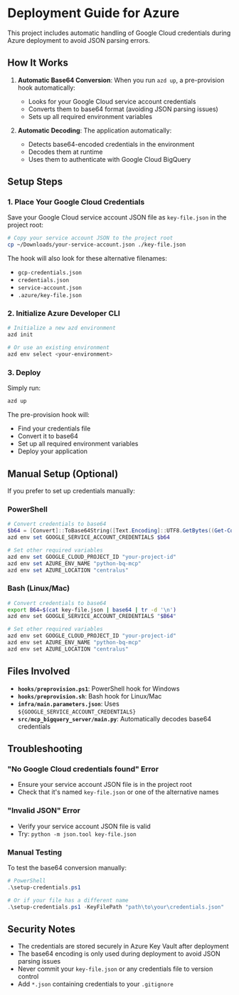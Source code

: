 # Deployment Guide for Azure

This project includes automatic handling of Google Cloud credentials during Azure deployment to avoid JSON parsing errors.

## How It Works

1. **Automatic Base64 Conversion**: When you run `azd up`, a pre-provision hook automatically:
   - Looks for your Google Cloud service account credentials
   - Converts them to base64 format (avoiding JSON parsing issues)
   - Sets up all required environment variables

2. **Automatic Decoding**: The application automatically:
   - Detects base64-encoded credentials in the environment
   - Decodes them at runtime
   - Uses them to authenticate with Google Cloud BigQuery

## Setup Steps

### 1. Place Your Google Cloud Credentials

Save your Google Cloud service account JSON file as `key-file.json` in the project root:

```bash
# Copy your service account JSON to the project root
cp ~/Downloads/your-service-account.json ./key-file.json
```

The hook will also look for these alternative filenames:
- `gcp-credentials.json`
- `credentials.json`
- `service-account.json`
- `.azure/key-file.json`

### 2. Initialize Azure Developer CLI

```bash
# Initialize a new azd environment
azd init

# Or use an existing environment
azd env select <your-environment>
```

### 3. Deploy

Simply run:

```bash
azd up
```

The pre-provision hook will:
- Find your credentials file
- Convert it to base64
- Set up all required environment variables
- Deploy your application

## Manual Setup (Optional)

If you prefer to set up credentials manually:

### PowerShell
```powershell
# Convert credentials to base64
$b64 = [Convert]::ToBase64String([Text.Encoding]::UTF8.GetBytes((Get-Content -Raw .\key-file.json)))
azd env set GOOGLE_SERVICE_ACCOUNT_CREDENTIALS $b64

# Set other required variables
azd env set GOOGLE_CLOUD_PROJECT_ID "your-project-id"
azd env set AZURE_ENV_NAME "python-bq-mcp"
azd env set AZURE_LOCATION "centralus"
```

### Bash (Linux/Mac)
```bash
# Convert credentials to base64
export B64=$(cat key-file.json | base64 | tr -d '\n')
azd env set GOOGLE_SERVICE_ACCOUNT_CREDENTIALS "$B64"

# Set other required variables
azd env set GOOGLE_CLOUD_PROJECT_ID "your-project-id"
azd env set AZURE_ENV_NAME "python-bq-mcp"
azd env set AZURE_LOCATION "centralus"
```

## Files Involved

- **`hooks/preprovision.ps1`**: PowerShell hook for Windows
- **`hooks/preprovision.sh`**: Bash hook for Linux/Mac
- **`infra/main.parameters.json`**: Uses `${GOOGLE_SERVICE_ACCOUNT_CREDENTIALS}`
- **`src/mcp_bigquery_server/main.py`**: Automatically decodes base64 credentials

## Troubleshooting

### "No Google Cloud credentials found" Error
- Ensure your service account JSON file is in the project root
- Check that it's named `key-file.json` or one of the alternative names

### "Invalid JSON" Error
- Verify your service account JSON file is valid
- Try: `python -m json.tool key-file.json`

### Manual Testing
To test the base64 conversion manually:

```powershell
# PowerShell
.\setup-credentials.ps1

# Or if your file has a different name
.\setup-credentials.ps1 -KeyFilePath "path\to\your\credentials.json"
```

## Security Notes

- The credentials are stored securely in Azure Key Vault after deployment
- The base64 encoding is only used during deployment to avoid JSON parsing issues
- Never commit your `key-file.json` or any credentials file to version control
- Add `*.json` containing credentials to your `.gitignore`
